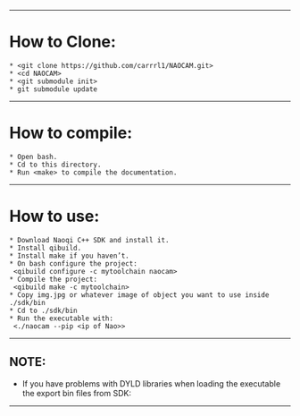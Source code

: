 
---

# How to Clone:

	* <git clone https://github.com/carrrl1/NAOCAM.git>
	* <cd NAOCAM>
	* <git submodule init>
	* git submodule update

---

# How to compile:

	* Open bash.
	* Cd to this directory.
	* Run <make> to compile the documentation.

---

# How to use:

	* Download Naoqi C++ SDK and install it.
	* Install qibuild.
	* Install make if you haven’t.
	* On bash configure the project:
	 <qibuild configure -c mytoolchain naocam>
	* Compile the project:
 	 <qibuild make -c mytoolchain>
	* Copy img.jpg or whatever image of object you want to use inside ./sdk/bin
	* Cd to ./sdk/bin
	* Run the executable with:
	 <./naocam --pip <ip of Nao>>

---

## NOTE:
* If you have problems with DYLD libraries when loading the executable the export bin files from SDK:
	<export DYLD_LIBRARY_PATH=/Users/path/to/SDK/lib/>

---
